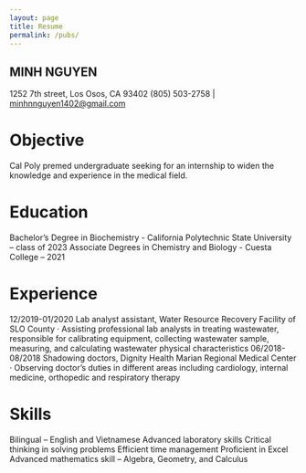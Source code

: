 ```yaml
---
layout: page
title: Resume
permalink: /pubs/
---
```


## MINH NGUYEN

1252 7th street, Los Osos, CA 93402
(805) 503-2758 | minhnnguyen1402@gmail.com

# Objective

Cal Poly premed undergraduate seeking for an internship to widen the knowledge and experience in the medical field. 

# Education

Bachelor’s Degree in Biochemistry - California Polytechnic State University – class of 2023 
Associate Degrees in Chemistry and Biology - Cuesta College – 2021

# Experience

12/2019-01/2020	Lab analyst assistant, Water Resource Recovery Facility of SLO County
·	Assisting professional lab analysts in treating wastewater, responsible for calibrating equipment, collecting wastewater sample, measuring, and calculating wastewater physical characteristics
06/2018-08/2018	Shadowing doctors, Dignity Health Marian Regional Medical Center
·	Observing doctor’s duties in different areas including cardiology, internal medicine, orthopedic and respiratory therapy

# Skills

Bilingual – English and Vietnamese
Advanced laboratory skills 
Critical thinking in solving problems 
Efficient time management 
Proficient in Excel
Advanced mathematics skill – Algebra, Geometry, and Calculus


